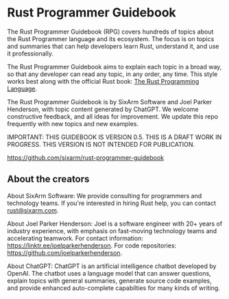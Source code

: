 # Rust Programmer Guidebook

The Rust Programmer Guidebook (RPG) covers hundreds of topics about the Rust Programmer language and its ecosystem. The focus is on topics and summaries that can help developers learn Rust, understand it, and use it professionally.

The Rust Programmer Guidebook aims to explain each topic in a broad way, so that any developer can read any topic, in any order, any time. This style works best along with the official Rust book: [The Rust Programming Language](https://doc.rust-lang.org/book/).

The Rust Programmer Guidebook is by SixArm Software and Joel Parker Henderson, with topic content generated by ChatGPT. We welcome constructive feedback, and all ideas for improvement. We update this repo frequently with new topics and new examples.

IMPORTANT: THIS GUIDEBOOK IS VERSION 0.5. THIS IS A DRAFT WORK IN PROGRESS. THIS VERSION IS NOT INTENDED FOR PUBLICATION.

<https://github.com/sixarm/rust-programmer-guidebook>


## About the creators

About SixArm Software: We provide consulting for programmers and technology teams. If you're interested in hiring Rust help, you can contact rust@sixarm.com. 

About Joel Parker Henderson: Joel is a software engineer with 20+ years of industry experience, with emphasis on fast-moving technology teams and accelerating teamwork. For contact information: <https://linktr.ee/joelparkerhenderson>. For code repositories: <https://github.com/joelparkerhenderson>.

About ChatGPT: ChatGPT is an artificial intelligence chatbot developed by OpenAI. The chatbot uses a language model that can answer questions, explain topics with general summaries, generate source code examples, and provide enhanced auto-complete capabilties for many kinds of writing.